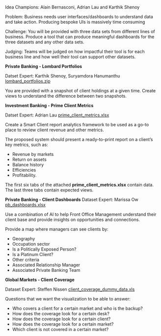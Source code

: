 Idea Champions: Alain Bernasconi, Adrian Lau and Karthik Shenoy

Problem: Business needs user interfaces/dashboards to understand data and take action. Producing bespoke UIs is massively time consuming

Challenge: You will be provided with three data sets from different lines of business. Produce a tool that can produce meaningful dashboards for the three datasets and any other data sets.

Judging: Teams will be judged on how impactful their tool is for each business line and how well their tool can support other datasets. 

**Private Banking - Lombard Portfolios**

Datset Expert: Karthik Shenoy, Suryamdora Hanumanthu
[lombard_portfolios.zip](/uploads/a53c9d03a234252ae3884e4efc64bbff/lombard_portfolios.zip)

You are provided with a snapshot of client holdings at a given time. Create views to understand the difference between two snapshots.

**Investment Banking - Prime Client Metrics**

Datset Expert: Adrian Lau
[prime_client_metrics.xlsx](/uploads/340cebedab34b9a8d434285fc9a95b67/prime_client_metrics.xlsx)

Create a Smart Client report analytics framework to be used as a go-to place to review client revenue and other metrics.

The proposed system should present a ready-to-print report on a client’s key metrics, such as:

- Revenue by markets
- Return on assets
- Balance history
- Efficiencies
- Profitability.

The first six tabs of the attached **prime_client_metrics.xlsx** contain data. The last three tabs contain expected views.

**Private Banking - Client Dashboards**
Dataset Expert: Marissa Ow
[pb_dashboards.xlsx](/uploads/5330fa47d5d5c418ae79f927d359949f/pb_dashboards.xlsx)

Use a combination of AI to help Front Office Management understand their client base and provide insights on opportunities and connections.

Provide a map where managers can see clients by:
- Geography
- Occupation sector
- Is a Politically Exposed Person?
- Is a Platinum Client?
- Other criteria
- Associated Relationship Manager
- Associated Private Banking Team

**Global Markets - Client Coverage**

Dataset Expert: Steffen Nissen
[client_coverage_dummy_data.xls](/uploads/a4c953f4b363d73140b059ce003db80b/client_coverage_dummy_data.xls)

Questions that we want the visualization to be able to answer:

- Who covers a client for a certain market and who is the backup?
- How does the coverage look for a certain desk?
- How does the coverage look for a certain client?
- How does the coverage look for a certain market?
- Which client is not covered in a certain market?
